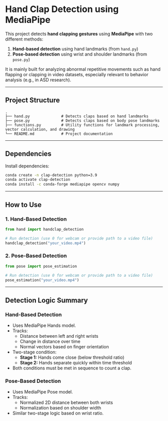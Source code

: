 # Hand Clap Detection using MediaPipe

This project detects **hand clapping gestures** using **MediaPipe** with two different methods:
1. **Hand-based detection** using hand landmarks (from `hand.py`)
2. **Pose-based detection** using wrist and shoulder landmarks (from `pose.py`)

It is mainly built for analyzing abnormal repetitive movements such as hand flapping or clapping in video datasets, especially relevant to behavior analysis (e.g., in ASD research).

---

## Project Structure

```plaintext
.
├── hand.py              # Detects claps based on hand landmarks
├── pose.py              # Detects claps based on body pose landmarks
├── functions.py         # Utility functions for landmark processing, vector calculation, and drawing
└── README.md            # Project documentation
```

---

## Dependencies

Install dependencies:

```bash
conda create -n clap-detection python=3.9
conda activate clap-detection
conda install -c conda-forge mediapipe opencv numpy
```

---

## How to Use

### 1. Hand-Based Detection

```python
from hand import handclap_detection

# Run detection (use 0 for webcam or provide path to a video file)
handclap_detection("your_video.mp4")
```

### 2. Pose-Based Detection

```python
from pose import pose_estimation

# Run detection (use 0 for webcam or provide path to a video file)
pose_estimation("your_video.mp4")
```

---

## Detection Logic Summary

### Hand-Based Detection

- Uses MediaPipe Hands model.
- Tracks:
  - Distance between left and right wrists
  - Change in distance over time
  - Normal vectors based on finger orientation
- Two-stage condition:
  - **Stage 1:** Hands come close (below threshold ratio)
  - **Stage 2:** Hands separate quickly within time threshold
- Both conditions must be met in sequence to count a clap.

### Pose-Based Detection

- Uses MediaPipe Pose model.
- Tracks:
  - Normalized 2D distance between both wrists
  - Normalization based on shoulder width
- Similar two-stage logic based on wrist ratio.
